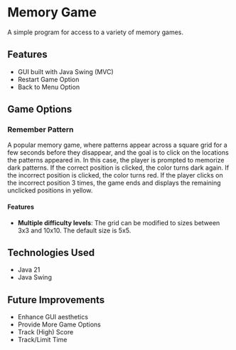 # Memory Game
A simple program for access to a variety of memory games.
## Features
- GUI built with Java Swing (MVC)
- Restart Game Option
- Back to Menu Option
## Game Options
### Remember Pattern
A popular memory game, where patterns appear across a square grid for a few seconds
before they disappear, and the goal is to click on the locations the patterns appeared in.
In this case, the player is prompted to memorize dark patterns.
If the correct position is clicked, the color turns dark again.
If the incorrect position is clicked, the color turns red.
If the player clicks on the incorrect position 3 times, the game ends and displays the
remaining unclicked positions in yellow.
#### Features
- **Multiple difficulty levels**: The grid can be modified to sizes between 3x3 and 10x10. The default size is 5x5.
## Technologies Used
- Java 21
- Java Swing
## Future Improvements
- Enhance GUI aesthetics
- Provide More Game Options
- Track (High) Score
- Track/Limit Time

